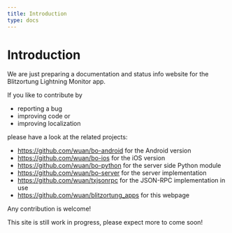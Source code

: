 ```yaml
---
title: Introduction
type: docs
---
```


# Introduction

We are just preparing a documentation and status info website for the Blitzortung Lightning Monitor app.

If you like to contribute by

  * reporting a bug
  * improving code or
  *   improving localization

please have a look at the related projects:

  * https://github.com/wuan/bo-android for the Android version
  * https://github.com/wuan/bo-ios for the iOS version
  * https://github.com/wuan/bo-python for the server side Python module 
  * https://github.com/wuan/bo-server for the server implementation
  * https://github.com/wuan/txjsonrpc for the JSON-RPC implementation in use
  * https://github.com/wuan/blitzortung_apps for this webpage


Any contribution is welcome!

This site is still work in progress, please expect more to come soon!